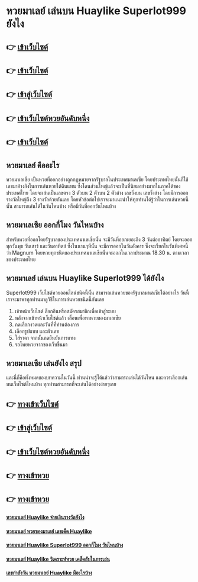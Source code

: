 # หวยมาเลย์ เล่นบน Huaylike Superlot999 ยังไง

## 👉 [เข้าเว็บไซต์](https://bit.ly/3LhMO5Q)
## 👉 [เข้าเว็บไซต์](https://bit.ly/3S7ipcO)
## 👉 [เข้าสู่เว็บไซต์](https://bit.ly/3S7ipcO)
## 👉 [เข้าเว็บไซต์หวยอันดับหนึ่ง](https://bit.ly/3S7ipcO)
## 👉 [เข้าเว็บไซต์](https://bit.ly/3S7ipcO)

## หวยมาเลย์ คืออะไร
หวยมาเลเซีย เป็นหวยที่ออกอย่างถูกกฏหมายจากรัฐบาลในประเทศมาเลเซีย โดยประเทศไทยนั้นก็ใช้เลขมาอ้างอิงในการเล่นหวยใต้ดินแทน ซึ่งโดนส่วนใหญ่แล้วจะเป็นที่นิยมอย่างมากในภาคใต้ของประเทศไทย โดยจะเล่นเป็นเลขตรง 3 ตัวบน 2 ตัวบน 2 ตัวล่าง เลขวิ่งบน เลขวิ่งล่าง โดยมีการออกรางวัลใหญ่ถึง 3 รางวัลด้วยกันเลย โดยหัวข้อต่อไปเราจะมาแนะนำให้ทุกท่านได้รู้ว่าในการเล่นหวยนี้นั้น สามารถเล่นได้ในวันไหนบ้าง หรือมีวันที่ออกวันไหนบ้าง

## หวยมาเลเซีย ออกกี่โมง วันไหนบ้าง
สำหรับหวยที่ออกโดยรัฐบาลของประเทศมาเลเซียนั้น จะมีวันที่ออกเยอะถึง 3 วันต่ออาทิตย์ โดยจะออกทุกวันพุธ วันเสาร์ และวันอาทิตย์ ซึ่งในนานๆทีนั้น จะมีการออกในวันอังคาร ซึ่งจะเรียกในวันพิเศษนี้ว่า Magnum โดยหวยทุกชนิดของประเทศมาเลเซียนั้นจะออกในเวลาประมาณ 18.30 น. ตามเวลาของประเทศไทย

## หวยมาเลย์ เล่นบน Huaylike Superlot999 ได้ยังไง
Superlot999 เว็บไซต์หวยออนไลน์ชนิดนี้นั้น สามารถเล่นหวยของรัฐบาลมาเลเซียได้อย่างไร วันนี้เราจะมาพาทุกท่านมาดูวิธีในการเล่นหวยชนิดนี้กันเลย
1. เข้าหน้าเว็บไซต์ ล็อกอินหรือสมัครสมาชิกเพื่อเข้าสู่ระบบ
2. หลังจากเข้าหน้าเว็บไซต์แล้ว เลื่อนเพื่อหาหวยของมาเลเซีย
3. กดเลือกงวดและวันที่ที่ท่านต้องการ
4. เลือกรูปแบบ และตัวเลข 
5. ใส่ราคา จากนั้นกดยืนยันการแทง
6. รอโพยหวยจากของเว็บขึ้นมา

## หวยมาเลเซีย เล่นยังไง สรุป
และนี่ก็คือทั้งหมดของบทความในวันนี้ ท่านน่าจะรู้ได้แล้วว่าสามารถเล่นได้วันไหน และควรเลือกเล่นบนเว็บไซต์ไหนบ้าง ทุกท่านสามารถที่จะเล่นได้อย่างง่ายๆเลย

## 👉 [ทางเข้าเว็บไซต์](https://bit.ly/3LhMO5Q)
## 👉 [เข้าสู่เว็บไซต์](https://bit.ly/3S7ipcO)
## 👉 [เข้าเว็บไซต์หวยอันดับหนึ่ง](https://bit.ly/3S7ipcO)
## 👉 [ทางเข้าหวย](https://bit.ly/3S7ipcO)
## 👉 [ทางเข้าหวย](https://bit.ly/3S7ipcO)

#### [หวยมาเลย์ Huaylike จ่ายเงินรางวัลยังไง](https://atom.io/themes/หวยมาเลย์%20Huaylike%20จ่ายเงินรางวัลยังไง)
#### [หวยมาเลย์ หวยซองมาเลย์ เลขเด็ด Huaylike](https://atom.io/themes/หวยมาเลย์%20หวยซองมาเลย์%20เลขเด็ด%20Huaylike)
#### [หวยมาเลย์ Huaylike Superlot999 ออกกี่โมง วันไหนบ้าง](https://atom.io/themes/หวยมาเลย์%20Huaylike%20Superlot999%20ออกกี่โมง%20วันไหนบ้าง)
#### [หวยมาเลย์ Huaylike วิเคราะห์หวย เคล็ดลับในการเล่น](https://atom.io/themes/หวยมาเลย์%20Huaylike%20วิเคราะห์หวย%20เคล็ดลับในการเล่น)
#### [เลขกำลังวัน หวยมาเลย์ Huaylike มีอะไรบ้าง](https://atom.io/themes/เลขกำลังวัน%20หวยมาเลย์%20Huaylike%20มีอะไรบ้าง)